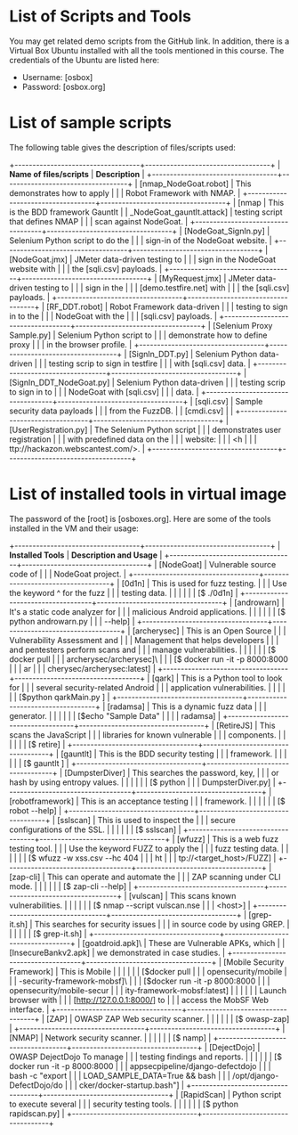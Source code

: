 
List of Scripts and Tools
=========================

You may get related demo scripts from the GitHub link.
In addition, there is a Virtual Box Ubuntu installed with all the tools
mentioned in this course. The credentials of the Ubuntu are listed here:

-   Username: [osbox]
-   Password: [osbox.org]


List of sample scripts
======================

The following table gives the description of files/scripts used:

+-----------------------------------+-----------------------------------+
| **Name of files/scripts**         | **Description**                   |
+-----------------------------------+-----------------------------------+
| [nmap\_NodeGoat.robot]      | This demonstrates how to apply    |
|                                   | Robot Framework with NMAP.        |
+-----------------------------------+-----------------------------------+
| [nmap                             | This is the BDD framework Gauntlt |
| \_NodeGoat\_gauntlt.attack] | testing script that defines NMAP  |
|                                   | scan against NodeGoat.            |
+-----------------------------------+-----------------------------------+
| [NodeGoat\_SignIn.py]       | Selenium Python script to do the  |
|                                   | sign-in of the NodeGoat website.  |
+-----------------------------------+-----------------------------------+
| [NodeGoat.jmx]              | JMeter data-driven testing to     |
|                                   | sign in the NodeGoat website with |
|                                   | the [sqli.csv] payloads.    |
+-----------------------------------+-----------------------------------+
| [MyRequest.jmx]             | JMeter data-driven testing to     |
|                                   | sign in the                       |
|                                   | [demo.testfire.net] with    |
|                                   | the [sqli.csv] payloads.    |
+-----------------------------------+-----------------------------------+
| [RF\_DDT.robot]             | Robot Framework data-driven       |
|                                   | testing to sign in to the         |
|                                   | NodeGoat with the                 |
|                                   | [sqli.csv] payloads.        |
+-----------------------------------+-----------------------------------+
| [Selenium Proxy Sample.py]  | Selenium Python script to         |
|                                   | demonstrate how to define proxy   |
|                                   | in the browser profile.           |
+-----------------------------------+-----------------------------------+
| [SignIn\_DDT.py]            | Selenium Python data-driven       |
|                                   | testing scrip to sign in testfire |
|                                   | with [sqli.csv] data.       |
+-----------------------------------+-----------------------------------+
| [SignIn\_DDT\_NodeGoat.py]  | Selenium Python data-driven       |
|                                   | testing scrip to sign in to       |
|                                   | NodeGoat with [sqli.csv]    |
|                                   | data.                             |
+-----------------------------------+-----------------------------------+
| [sqli.csv]                  | Sample security data payloads     |
|                                   | from the FuzzDB.                  |
| [cmdi.csv]                  |                                   |
+-----------------------------------+-----------------------------------+
| [UserRegistration.py]       | The Selenium Python script        |
|                                   | demonstrates user registration    |
|                                   | with predefined data on the       |
|                                   | website:                          |
|                                   | <h                                |
|                                   | ttp://hackazon.webscantest.com/>. |
+-----------------------------------+-----------------------------------+


List of installed tools in virtual image
========================================

The password of the [root] is [osboxes.org]. Here are some
of the tools installed in the VM and their usage:

+-----------------------------------+-----------------------------------+
| **Installed Tools**               | **Description and Usage**         |
+-----------------------------------+-----------------------------------+
| [NodeGoat]                  | Vulnerable source code of         |
|                                   | NodeGoat project.                 |
+-----------------------------------+-----------------------------------+
| [0d1n]                      | This is used for fuzz testing.    |
|                                   | Use the keyword \^ for the fuzz   |
|                                   | testing data.                     |
|                                   |                                   |
|                                   | [\$ ./0d1n]                 |
+-----------------------------------+-----------------------------------+
| [androwarn]                 | It\'s a static code analyzer for  |
|                                   | malicious Android applications.   |
|                                   |                                   |
|                                   | [\$ python androwarn.py           |
|                                   | \--help]                    |
+-----------------------------------+-----------------------------------+
| [archerysec]                | This is an Open Source            |
|                                   | Vulnerability Assessment and      |
|                                   | Management that helps developers  |
|                                   | and pentesters perform scans and  |
|                                   | manage vulnerabilities.           |
|                                   |                                   |
|                                   | [\$ docker pull                   |
|                                   | archerysec/archerysec]\     |
|                                   | [\$ docker run -it -p 8000:8000   |
|                                   | ar                                |
|                                   | cherysec/archerysec:latest] |
+-----------------------------------+-----------------------------------+
| [qark]                      | This is a Python tool to look for |
|                                   | several security-related Android  |
|                                   | application vulnerabilities.      |
|                                   |                                   |
|                                   | [\$python qarkMain.py ]     |
+-----------------------------------+-----------------------------------+
| [radamsa]                   | This is a dynamic fuzz data       |
|                                   | generator.                        |
|                                   |                                   |
|                                   | [\$echo \"Sample Data\" \|        |
|                                   | radamsa]                    |
+-----------------------------------+-----------------------------------+
| [RetireJS]                  | This scans the JavaScript         |
|                                   | libraries for known vulnerable    |
|                                   | components.                       |
|                                   |                                   |
|                                   | [\$ retire]                 |
+-----------------------------------+-----------------------------------+
| [gauntlt]                   | This is the BDD security testing  |
|                                   | framework.                        |
|                                   |                                   |
|                                   | [\$ gauntlt ]               |
+-----------------------------------+-----------------------------------+
| [DumpsterDiver]             | This searches the password, key,  |
|                                   | or hash by using entropy values.  |
|                                   |                                   |
|                                   | [\$ python                        |
|                                   | DumpsterDiver.py]           |
+-----------------------------------+-----------------------------------+
| [robotframework]            | This is an acceptance testing     |
|                                   | framework.                        |
|                                   |                                   |
|                                   | [\$ robot \--help]          |
+-----------------------------------+-----------------------------------+
| [sslscan]                   | This is used to inspect the       |
|                                   | secure configurations of the SSL. |
|                                   |                                   |
|                                   | [\$ sslscan]                |
+-----------------------------------+-----------------------------------+
| [wfuzz]                     | This is a web fuzz testing tool.  |
|                                   | Use the keyword FUZZ to apply the |
|                                   | fuzz testing data.                |
|                                   |                                   |
|                                   | [\$ wfuzz -w xss.csv \--hc 404    |
|                                   | ht                                |
|                                   | tp://\<target\_host\>/FUZZ] |
+-----------------------------------+-----------------------------------+
| [zap-cli]                   | This can operate and automate the |
|                                   | ZAP scanning under CLI mode.      |
|                                   |                                   |
|                                   | [\$ zap-cli \--help]        |
+-----------------------------------+-----------------------------------+
| [vulscan]                   | This scans known vulnerabilities. |
|                                   |                                   |
|                                   | [\$ nmap \--script vulscan.nse    |
|                                   | \<host\>]                   |
+-----------------------------------+-----------------------------------+
| [grep-it.sh]                | This searches for security issues |
|                                   | in source code by using GREP.     |
|                                   |                                   |
|                                   | [\$ grep-it.sh]             |
+-----------------------------------+-----------------------------------+
| [goatdroid.apk]\            | These are Vulnerable APKs, which  |
| [InsecureBankv2.apk]        | we demonstrated in case studies.  |
+-----------------------------------+-----------------------------------+
| [Mobile Security Framework] | This is Mobile                    |
|                                   |                                   |
|                                   | [\$docker pull                    |
|                                   | opensecurity/mobile               |
|                                   | -security-framework-mobsf]\ |
|                                   | [\$docker run -it -p 8000:8000    |
|                                   | opensecurity/mobile-secur         |
|                                   | ity-framework-mobsf:latest] |
|                                   |                                   |
|                                   | Launch browser with               |
|                                   | [http://127.0.0.1:8000/] to |
|                                   | access the MobSF Web interface.   |
+-----------------------------------+-----------------------------------+
| [ZAP]                       | OWASP ZAP Web security scanner.   |
|                                   |                                   |
|                                   | [\$ owasp-zap]              |
+-----------------------------------+-----------------------------------+
| [NMAP]                      | Network security scanner.         |
|                                   |                                   |
|                                   | [\$ namp]                   |
+-----------------------------------+-----------------------------------+
| [DejectDojo]                | OWASP DejectDojo To manage        |
|                                   | testing findings and reports.     |
|                                   |                                   |
|                                   | [\$ docker run -it -p 8000:8000   |
|                                   | appsecpipeline/django-defectdojo  |
|                                   | bash -c \"export                  |
|                                   | LOAD\_SAMPLE\_DATA=True && bash   |
|                                   | /opt/django-DefectDojo/do         |
|                                   | cker/docker-startup.bash\"] |
+-----------------------------------+-----------------------------------+
| [RapidScan]                 | Python script to execute several  |
|                                   | security testing tools.           |
|                                   |                                   |
|                                   | [\$ python rapidscan.py]    |
+-----------------------------------+-----------------------------------+
